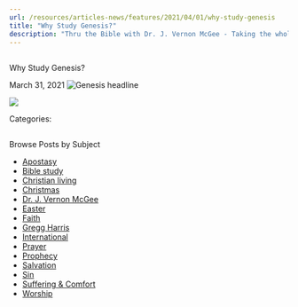 ```yaml
---
url: /resources/articles-news/features/2021/04/01/why-study-genesis
title: "Why Study Genesis?"
description: "Thru the Bible with Dr. J. Vernon McGee - Taking the whole Word to the whole world"
---
```







## 
 Why Study Genesis?


March 31, 2021
![](https://ttb.org/images/default-source/why-study/genesis-headline11a02054-945f-4462-996d-8ae035ee613c.jpg?sfvrsn=4ba11f16_1 "Genesis headline")




![](/images/default-source/why-study/why-study-genesis4f053e38-ff1a-4e34-a51d-d62bf7df58e3.jpg?sfvrsn=b3a11f16_1)

Categories: 









## 
 Browse Posts by Subject


* [Apostasy](/resources/articles-news/-in-tags/tags/Apostasy)
* [Bible study](/resources/articles-news/-in-tags/tags/Bible-study)
* [Christian living](/resources/articles-news/-in-tags/tags/Christian-living)
* [Christmas](/resources/articles-news/-in-tags/tags/Christmas)
* [Dr. J. Vernon McGee](/resources/articles-news/-in-tags/tags/Dr-J-Vernon-McGee)
* [Easter](/resources/articles-news/-in-tags/tags/easter)
* [Faith](/resources/articles-news/-in-tags/tags/Faith)
* [Gregg Harris](/resources/articles-news/-in-tags/tags/Gregg-Harris)
* [International](/resources/articles-news/-in-tags/tags/International)
* [Prayer](/resources/articles-news/-in-tags/tags/prayer)
* [Prophecy](/resources/articles-news/-in-tags/tags/Prophecy)
* [Salvation](/resources/articles-news/-in-tags/tags/Salvation)
* [Sin](/resources/articles-news/-in-tags/tags/sin)
* [Suffering & Comfort](/resources/articles-news/-in-tags/tags/Suffering-Comfort)
* [Worship](/resources/articles-news/-in-tags/tags/worship)






